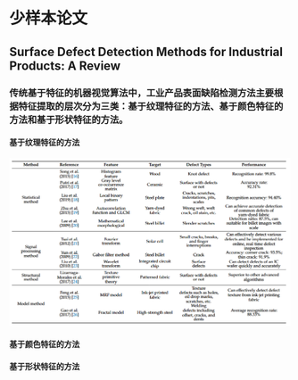 # 少样本论文 
## Surface Defect Detection Methods for Industrial Products: A Review   
### 传统基于特征的机器视觉算法中，工业产品表面缺陷检测方法主要根据特征提取的层次分为三类：基于纹理特征的方法、基于颜色特征的方法和基于形状特征的方法。    
#### 基于纹理特征的方法  
![tabel1](https://github.com/makabal/paper/blob/main/tupian/%E5%B1%8F%E5%B9%95%E6%88%AA%E5%9B%BE%202025-06-30%20154355.png?raw=true)
#### 基于颜色特征的方法  
#### 基于形状特征的方法  

